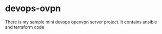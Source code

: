 # devops-ovpn
There is my sample mini devops openvpn server project. It contains ansible and terraform code
